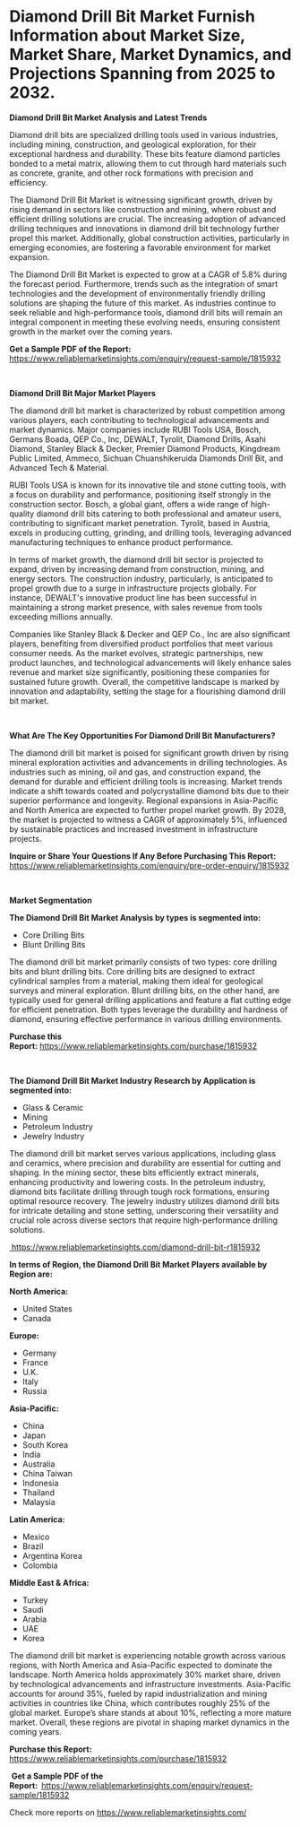 <p><h1>Diamond Drill Bit Market Furnish Information about Market Size, Market Share, Market Dynamics, and Projections Spanning from 2025 to 2032.</h1></p><p><strong>Diamond Drill Bit Market Analysis and Latest Trends</strong></p>
<p><p>Diamond drill bits are specialized drilling tools used in various industries, including mining, construction, and geological exploration, for their exceptional hardness and durability. These bits feature diamond particles bonded to a metal matrix, allowing them to cut through hard materials such as concrete, granite, and other rock formations with precision and efficiency.</p><p>The Diamond Drill Bit Market is witnessing significant growth, driven by rising demand in sectors like construction and mining, where robust and efficient drilling solutions are crucial. The increasing adoption of advanced drilling techniques and innovations in diamond drill bit technology further propel this market. Additionally, global construction activities, particularly in emerging economies, are fostering a favorable environment for market expansion.</p><p>The Diamond Drill Bit Market is expected to grow at a CAGR of 5.8% during the forecast period. Furthermore, trends such as the integration of smart technologies and the development of environmentally friendly drilling solutions are shaping the future of this market. As industries continue to seek reliable and high-performance tools, diamond drill bits will remain an integral component in meeting these evolving needs, ensuring consistent growth in the market over the coming years.</p></p>
<p><strong>Get a Sample PDF of the Report:&nbsp;</strong> <a href="https://www.reliablemarketinsights.com/enquiry/request-sample/1815932?utm_campaign=1558&utm_medium=2&utm_source=Github&utm_content=ia&utm_term=10042025&utm_id=diamond-drill-bit">https://www.reliablemarketinsights.com/enquiry/request-sample/1815932</a></p>
<p>&nbsp;</p>
<p><strong>Diamond Drill Bit Major Market Players</strong></p>
<p><p>The diamond drill bit market is characterized by robust competition among various players, each contributing to technological advancements and market dynamics. Major companies include RUBI Tools USA, Bosch, Germans Boada, QEP Co., Inc, DEWALT, Tyrolit, Diamond Drills, Asahi Diamond, Stanley Black & Decker, Premier Diamond Products, Kingdream Public Limited, Ammeco, Sichuan Chuanshikeruida Diamonds Drill Bit, and Advanced Tech & Material.</p><p>RUBI Tools USA is known for its innovative tile and stone cutting tools, with a focus on durability and performance, positioning itself strongly in the construction sector. Bosch, a global giant, offers a wide range of high-quality diamond drill bits catering to both professional and amateur users, contributing to significant market penetration. Tyrolit, based in Austria, excels in producing cutting, grinding, and drilling tools, leveraging advanced manufacturing techniques to enhance product performance.</p><p>In terms of market growth, the diamond drill bit sector is projected to expand, driven by increasing demand from construction, mining, and energy sectors. The construction industry, particularly, is anticipated to propel growth due to a surge in infrastructure projects globally. For instance, DEWALT's innovative product line has been successful in maintaining a strong market presence, with sales revenue from tools exceeding millions annually.</p><p>Companies like Stanley Black & Decker and QEP Co., Inc are also significant players, benefiting from diversified product portfolios that meet various consumer needs. As the market evolves, strategic partnerships, new product launches, and technological advancements will likely enhance sales revenue and market size significantly, positioning these companies for sustained future growth. Overall, the competitive landscape is marked by innovation and adaptability, setting the stage for a flourishing diamond drill bit market.</p></p>
<p>&nbsp;</p>
<p><strong>What Are The Key Opportunities For Diamond Drill Bit Manufacturers?</strong></p>
<p><p>The diamond drill bit market is poised for significant growth driven by rising mineral exploration activities and advancements in drilling technologies. As industries such as mining, oil and gas, and construction expand, the demand for durable and efficient drilling tools is increasing. Market trends indicate a shift towards coated and polycrystalline diamond bits due to their superior performance and longevity. Regional expansions in Asia-Pacific and North America are expected to further propel market growth. By 2028, the market is projected to witness a CAGR of approximately 5%, influenced by sustainable practices and increased investment in infrastructure projects.</p></p>
<p><strong>Inquire or Share Your Questions If Any Before Purchasing This Report:</strong> <a href="https://www.reliablemarketinsights.com/enquiry/pre-order-enquiry/1815932?utm_campaign=1558&utm_medium=2&utm_source=Github&utm_content=ia&utm_term=10042025&utm_id=diamond-drill-bit">https://www.reliablemarketinsights.com/enquiry/pre-order-enquiry/1815932</a></p>
<p>&nbsp;</p>
<p><strong>Market Segmentation</strong></p>
<p><strong>The Diamond Drill Bit Market Analysis by types is segmented into:</strong></p>
<p><ul><li>Core Drilling Bits</li><li>Blunt Drilling Bits</li></ul></p>
<p><p>The diamond drill bit market primarily consists of two types: core drilling bits and blunt drilling bits. Core drilling bits are designed to extract cylindrical samples from a material, making them ideal for geological surveys and mineral exploration. Blunt drilling bits, on the other hand, are typically used for general drilling applications and feature a flat cutting edge for efficient penetration. Both types leverage the durability and hardness of diamond, ensuring effective performance in various drilling environments.</p></p>
<p><strong>Purchase this Report:&nbsp;</strong><a href="https://www.reliablemarketinsights.com/purchase/1815932?utm_campaign=1558&utm_medium=2&utm_source=Github&utm_content=ia&utm_term=10042025&utm_id=diamond-drill-bit">https://www.reliablemarketinsights.com/purchase/1815932</a></p>
<p>&nbsp;</p>
<p><strong>The Diamond Drill Bit Market Industry Research by Application is segmented into:</strong></p>
<p><ul><li>Glass & Ceramic</li><li>Mining</li><li>Petroleum Industry</li><li>Jewelry Industry</li></ul></p>
<p><p>The diamond drill bit market serves various applications, including glass and ceramics, where precision and durability are essential for cutting and shaping. In the mining sector, these bits efficiently extract minerals, enhancing productivity and lowering costs. In the petroleum industry, diamond bits facilitate drilling through tough rock formations, ensuring optimal resource recovery. The jewelry industry utilizes diamond drill bits for intricate detailing and stone setting, underscoring their versatility and crucial role across diverse sectors that require high-performance drilling solutions.</p></p>
<p><a href="https://www.reliablemarketinsights.com/diamond-drill-bit-r1815932?utm_campaign=1558&utm_medium=2&utm_source=Github&utm_content=ia&utm_term=10042025&utm_id=diamond-drill-bit">&nbsp;https://www.reliablemarketinsights.com/diamond-drill-bit-r1815932</a></p>
<p><strong>In terms of Region, the Diamond Drill Bit Market Players available by Region are:</strong></p>
<p>
    <p> <strong> North America: </strong>
        <ul>
            <li>United States</li>
            <li>Canada</li>
        </ul>
        </p> 
    <p> <strong> Europe: </strong>
        <ul>
            <li>Germany</li>
            <li>France</li>
            <li>U.K.</li>
            <li>Italy</li>
            <li>Russia</li>
        </ul>
        </p> 
    <p> <strong> Asia-Pacific: </strong>
        <ul>
            <li>China</li>
            <li>Japan</li>
            <li>South Korea</li>
            <li>India</li>
            <li>Australia</li>
            <li>China Taiwan</li>
            <li>Indonesia</li>
            <li>Thailand</li>
            <li>Malaysia</li>
        </ul>
        </p> 
    <p> <strong> Latin America: </strong>
        <ul>
            <li>Mexico</li>
            <li>Brazil</li>
            <li>Argentina Korea</li>
            <li>Colombia</li>
        </ul>
        </p> 
    <p> <strong> Middle East & Africa: </strong>
        <ul>
            <li>Turkey</li>
            <li>Saudi</li>
            <li>Arabia</li>
            <li>UAE</li>
            <li>Korea</li>
        </ul>
    </p>
    </p>
<p><p>The diamond drill bit market is experiencing notable growth across various regions, with North America and Asia-Pacific expected to dominate the landscape. North America holds approximately 30% market share, driven by technological advancements and infrastructure investments. Asia-Pacific accounts for around 35%, fueled by rapid industrialization and mining activities in countries like China, which contributes roughly 25% of the global market. Europe’s share stands at about 10%, reflecting a more mature market. Overall, these regions are pivotal in shaping market dynamics in the coming years.</p></p>
<p><strong>Purchase this Report: </strong><a href="https://www.reliablemarketinsights.com/purchase/1815932?utm_campaign=1558&utm_medium=2&utm_source=Github&utm_content=ia&utm_term=10042025&utm_id=diamond-drill-bit">https://www.reliablemarketinsights.com/purchase/1815932</a></p>
<p>&nbsp;<strong>Get a Sample PDF of the Report:&nbsp;&nbsp;</strong><a href="https://www.reliablemarketinsights.com/enquiry/request-sample/1815932?utm_campaign=1558&utm_medium=2&utm_source=Github&utm_content=ia&utm_term=10042025&utm_id=diamond-drill-bit">https://www.reliablemarketinsights.com/enquiry/request-sample/1815932</a></p>
<p><strong></strong></p>
<p>Check more reports on <a href="https://www.reliablemarketinsights.com/?utm_campaign=1558&utm_medium=2&utm_source=Github&utm_content=ia&utm_term=10042025&utm_id=diamond-drill-bit">https://www.reliablemarketinsights.com/</a></p>